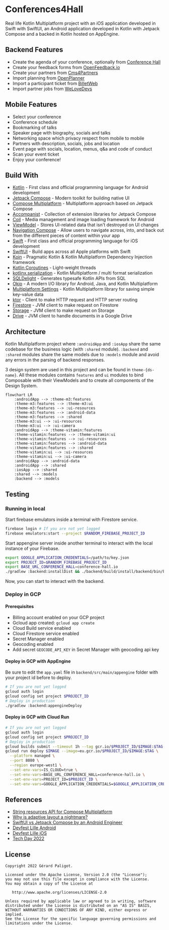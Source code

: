 # Conferences4Hall

Real life Kotlin Multiplatform project with an iOS application
developed in Swift with SwiftUI, an Android application developed
in Kotlin with Jetpack Compose and a backed in Kotlin hosted on
AppEngine.

## Backend Features

* Create the agenda of your conference, optionally from [Conference Hall](https://github.com/bpetetot/conference-hall)
* Create your feedback forms from [OpenFeedback.io](https://github.com/HugoGresse/open-feedback)
* Create your partners from [Cms4Partners](https://github.com/GDG-Lille/cms4partners)
* Import planning from [OpenPlanner](https://openplanner.fr/)
* Import a participant ticket from [BilletWeb](https://www.billetweb.fr/)
* Import partner jobs from [WeLoveDevs](https://welovedevs.com/)

## Mobile Features

* Select your conference
* Conference schedule
* Bookmarking of talks
* Speaker page with biography, socials and talks
* Networking space which privacy respect from mobile to mobile
* Partners with description, socials, jobs and location
* Event page with socials, location, menus, q&a and code of conduct
* Scan your event ticket
* Enjoy your conference!

## Build With

* [Kotlin](https://kotlinlang.org/) - First class and official programming language for Android development
* [Jetpack Compose](https://developer.android.com/jetpack/compose) - Modern toolkit for building native UI
* [Compose Multiplatform](https://www.jetbrains.com/lp/compose-multiplatform/) - Multiplatform approach based on Jetpack Compose
* [Accompanist](https://github.com/google/accompanist) - Collection of extension libraries for Jetpack Compose
* [Coil](https://github.com/coil-kt/coil) - Media management and image loading framework for Android
* [ViewModel](https://developer.android.com/topic/libraries/architecture/viewmodel) - Stores UI-related data that isn't destroyed on UI changes
* [Navigation Compose](https://developer.android.com/jetpack/compose/navigation) - Allow users to navigate across, into, and back out from the different pieces of content within your app
* [Swift](https://www.swift.org/) - First class and official programming language for iOS development
* [SwiftUI](https://developer.apple.com/xcode/swiftui/) - Build apps across all Apple platforms with Swift
* [Koin](https://insert-koin.io/) - Pragmatic Kotlin & Kotlin Multiplatform Dependency Injection framework
* [Kotlin Coroutines](https://kotlinlang.org/docs/coroutines-guide.html) - Light-weight threads
* [kotlinx.serialization](https://github.com/Kotlin/kotlinx.serialization) - Kotlin Multiplatform / multi format serialization
* [SQLDelight](https://github.com/cashapp/sqldelight) - Generates typesafe Kotlin APIs from SQL
* [Okio](https://github.com/square/okio) - A modern I/O library for Android, Java, and Kotlin Multiplatform
* [Multiplatform Settings](https://github.com/russhwolf/multiplatform-settings) - Kotlin Multiplatform library for saving simple key-value data
* [ktor](https://github.com/ktorio/ktor) - Client to make HTTP request and HTTP server routing
* [Firestore](https://github.com/googleapis/java-firestore) - JVM client to make request on Firestore
* [Storage](https://github.com/googleapis/java-storage) - JVM client to make request on Storage
* [Drive](https://developers.google.com/drive/api/guides/about-sdk) - JVM client to handle documents in a Google Drive

## Architecture

Kotlin Multiplatform project where `:androidApp` and `:iosApp` share the same
codebase for the business logic (with `:shared` module). `:backend` and `:shared` modules 
share the same models due to `:models` module and avoid any errors in the parsing of backend
responses.

3 design system are used in this project and can be found in `theme-{ds-name}`. All these
modules contains `features` and `ui` modules to bind Composable with their ViewModels and to 
create all components of the Design System.

```mermaid
flowchart LR
    :androidApp --> :theme-m3:features
    :theme-m3:features --> :theme-m3:ui
    :theme-m3:features --> :ui-resources
    :theme-m3:features --> :android-data
    :theme-m3:features --> :shared
    :theme-m3:ui --> :ui-resources
    :theme-m3:ui --> :ui-camera
    :androidApp --> :theme-vitamin:features
    :theme-vitamin:features --> :theme-vitamin:ui
    :theme-vitamin:features --> :ui-resources
    :theme-vitamin:features --> :android-data
    :theme-vitamin:features --> :shared
    :theme-vitamin:ui --> :ui-resources
    :theme-vitamin:ui --> :ui-camera
    :androidApp --> :android-data
    :androidApp --> :shared
    :iosApp --> :shared
    :shared --> :models
    :backend --> :models
```

## Testing

### Running in local

Start firebase emulators inside a terminal with Firestore service.

```bash
firebase login # If you are not yet logged
firebase emulators:start --project $RANDOM_FIREBASE_PROJECT_ID
```

Start appengine server inside another terminal to interact with the
local instance of your Firebase.

```bash
export GOOGLE_APPLICATION_CREDENTIALS=/path/to/key.json
export PROJECT_ID=$RANDOM_FIREBASE_PROJECT_ID
export BASE_URL_CONFERENCE_HALL=conference-hall.io
./gradlew :backend:installDist && ./backend/build/install/backend/bin/backend
```

Now, you can start to interact with the backend.

### Deploy in GCP

#### Prerequisites

* Billing account enabled on your GCP project
* Gcloud app created: `gcloud app create`
* Cloud Build service enabled
* Cloud Firestore service enabled
* Secret Manager enabled
* Geocoding enabled
* Add secret `GEOCODE_API_KEY` in Secret Manager with geocoding api key

#### Deploy in GCP with AppEngine

Be sure to edit the `app.yaml` file in `backend/src/main/appengine` folder with your project id 
before to deploy.

```bash
# If you are not yet logged
gcloud auth login
gcloud config set project $PROJECT_ID
# Deploy in production
./gradlew :backend:appengineDeploy
```

#### Deploy in GCP with Cloud Run

```bash
# If you are not yet logged
gcloud auth login
gcloud config set project $PROJECT_ID
# Deploy in production
gcloud builds submit --timeout 1h --tag gcr.io/$PROJECT_ID/$IMAGE:$TAG .
gcloud run deploy $IMAGE --image=eu.gcr.io/$PROJECT_ID/$IMAGE:$TAG \
  --platform managed \
  --port 8080 \
  --region europe-west1 \
  --set-env-vars=IS_CLOUD=true \
  --set-env-vars=BASE_URL_CONFERENCE_HALL=conference-hall.io \
  --set-env-vars=PROJECT_ID=$PROJECT_ID \
  --set-env-vars=GOOGLE_APPLICATION_CREDENTIALS=$GOOGLE_APPLICATION_CREDENTIALS
```

## References

* [String resources API for Compose Multiplatform](https://medium.com/proandroiddev/string-resources-api-for-compose-multiplatform-9e0bf6618506)
* [Why is adaptive layout a nightmare?](https://speakerdeck.com/gerardpaligot/why-is-adaptive-layout-a-nightmare)
* [SwiftUI vs Jetpack Compose by an Android Engineer](https://proandroiddev.com/swiftui-vs-jetpack-compose-by-an-android-engineer-6b48415f36b3)
* [Devfest Lille Android](https://play.google.com/store/apps/details?id=org.gdglille.devfest.android)
* [Devfest Lille iOS](https://apps.apple.com/fr/app/apple-store/id1624758676)
* [Tech Day 2022](https://play.google.com/store/apps/details?id=com.decathlon.tech.day.android)

## License

    Copyright 2022 Gérard Paligot.

    Licensed under the Apache License, Version 2.0 (the "License");
    you may not use this file except in compliance with the License.
    You may obtain a copy of the License at

       http://www.apache.org/licenses/LICENSE-2.0

    Unless required by applicable law or agreed to in writing, software
    distributed under the License is distributed on an "AS IS" BASIS,
    WITHOUT WARRANTIES OR CONDITIONS OF ANY KIND, either express or implied.
    See the License for the specific language governing permissions and
    limitations under the License.
